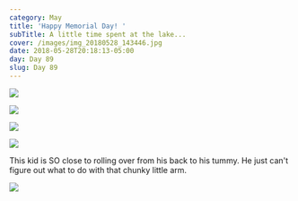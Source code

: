 ```yaml
---
category: May
title: 'Happy Memorial Day! '
subTitle: A little time spent at the lake...
cover: /images/img_20180528_143446.jpg
date: 2018-05-28T20:18:13-05:00
day: Day 89
slug: Day 89
---
```

![](/images/img_20180528_143446.jpg)

![](/images/img_20180528_150423.jpg)

![](/images/img_20180528_151236.jpg)

![](/images/mvimg_20180528_144150.jpg)

This kid is SO close to rolling over from his back to his tummy.  He just can't figure out what to do with that chunky little arm.

![](/images/img_20180528_131446.jpg)
